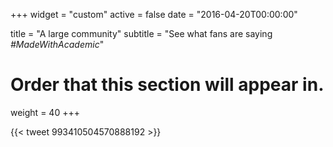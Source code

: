 +++
widget = "custom"
active = false
date = "2016-04-20T00:00:00"

title = "A large community"
subtitle = "See what fans are saying *#MadeWithAcademic*" 

# Order that this section will appear in.
weight = 40
+++

{{< tweet 993410504570888192 >}}
